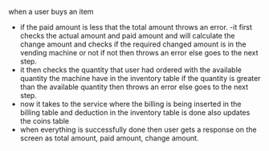 when a user buys an item 
- if the paid amount is less that the total amount throws an error.
-it first checks the actual amount and paid amount and will calculate the change amount and checks if the required 
	changed amount is in the vending machine or not if not then throws an error else goes to the next step.
- it then checks the quantity that user had ordered with the available quantity the machine have in the inventory table 
	if the quantity is greater than the available quantity then throws an error else goes to the next step.
- now it takes to the service where the billing is being inserted in the billing table and deduction in the inventory
	table is done also updates the coins table
- when everything is successfully done then user gets a response on the screen as total amount, paid amount, change amount.